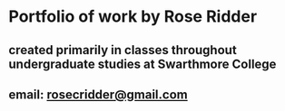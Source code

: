 # Portfolio of work by Rose Ridder
## created primarily in classes throughout undergraduate studies at Swarthmore College
## email: <rosecridder@gmail.com>
